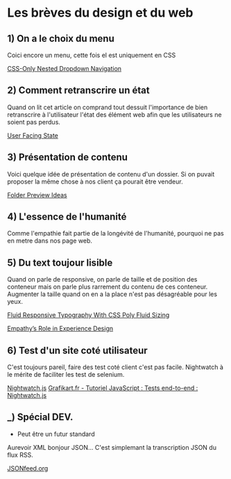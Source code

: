 # Les brèves du design et du web 
 
 
## 1) On a le choix du menu

Coici encore un menu, cette fois el est uniquement en CSS

[CSS-Only Nested Dropdown Navigation](http://codepen.io/gabriellewee/pen/ybKxgB)
 

## 2) Comment retranscrire un état

Quand on lit cet article on comprand tout dessuit l'importance de bien retranscrire à l'utilisateur l'état des élément web afin que les utilisateurs ne soient pas perdus.

[User Facing State](https://css-tricks.com/user-facing-state/)


## 3) Présentation de contenu

Voici quelque idée de présentation de contenu d'un dossier. Si on puvait proposer la même chose à nos client ça pourait être vendeur.

[Folder Preview Ideas](https://tympanus.net/codrops/2017/05/17/folder-preview-ideas/)


## 4) L'essence de l'humanité

Comme l'empathie fait partie de la longévité de l'humanité, pourquoi ne pas en metre dans nos page web.


## 5) Du text toujour lisible

Quand on parle de responsive, on parle de taille et de position des conteneur mais on parle plus rarrement du contenu de ces conteneur. Augmenter la taille quand on en a la place n'est pas désagréable pour les yeux.

[Fluid Responsive Typography With CSS Poly Fluid Sizing](https://www.smashingmagazine.com/2017/05/fluid-responsive-typography-css-poly-fluid-sizing/)

[Empathy’s Role in Experience Design](http://uxmag.com/articles/empathy%E2%80%99s-role-in-experience-design)


## 6) Test d'un site coté utilisateur

C'est toujours pareil, faire des test coté client c'est pas facile. Nightwatch à le mérite de faciliter les test de selenium.

[Nightwatch.js](http://nightwatchjs.org/)
[Grafikart.fr - Tutoriel JavaScript : Tests end-to-end : Nightwatch.js](https://www.youtube.com/watch?v=LEljiDEquX4)


## _) Spécial DEV. 
 
- Peut être un futur standard

Aurevoir XML bonjour JSON... C'est simplemant la transcription JSON du flux RSS.

[JSONfeed.org](https://jsonfeed.org/)